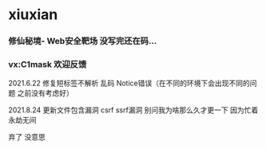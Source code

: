 # xiuxian

### 修仙秘境- Web安全靶场 没写完还在码…
### vx:C1mask 欢迎反馈

2021.6.22  修复短标签不解析 乱码 Notice错误（在不同的环境下会出现不同的问题 之前没有考虑好）

2021.8.24  更新文件包含漏洞 csrf ssrf漏洞 别问我为啥那么久才更一下 因为忙着永劫无间

弃了 没意思

